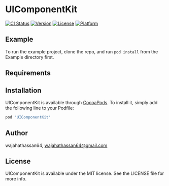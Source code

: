 # UIComponentKit

[![CI Status](https://img.shields.io/travis/wajahathassan64/UIComponentKit.svg?style=flat)](https://travis-ci.org/wajahathassan64/UIComponentKit)
[![Version](https://img.shields.io/cocoapods/v/UIComponentKit.svg?style=flat)](https://cocoapods.org/pods/UIComponentKit)
[![License](https://img.shields.io/cocoapods/l/WHCustomizeConstraint.svg?style=flat)](https://cocoapods.org/pods/WHCustomizeConstraint)
[![Platform](https://img.shields.io/cocoapods/p/UIComponentKit.svg?style=flat)](https://cocoapods.org/pods/UIComponentKit)

## Example

To run the example project, clone the repo, and run `pod install` from the Example directory first.

## Requirements

## Installation

UIComponentKit is available through [CocoaPods](https://cocoapods.org). To install
it, simply add the following line to your Podfile:

```ruby
pod 'UIComponentKit'
```

## Author

wajahathassan64, wajahathassan64@gmail.com

## License

UIComponentKit is available under the MIT license. See the LICENSE file for more info.
